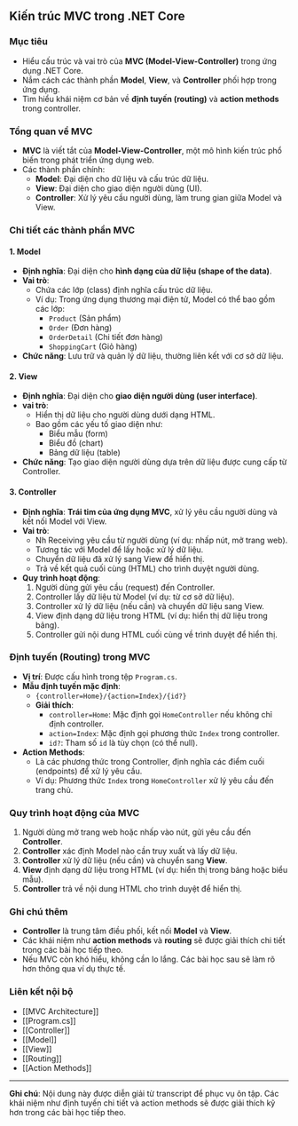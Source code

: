 ## Kiến trúc MVC trong .NET Core

### Mục tiêu
- Hiểu cấu trúc và vai trò của **MVC (Model-View-Controller)** trong ứng dụng .NET Core.
- Nắm cách các thành phần **Model**, **View**, và **Controller** phối hợp trong ứng dụng.
- Tìm hiểu khái niệm cơ bản về **định tuyến (routing)** và **action methods** trong controller.

### Tổng quan về MVC
- **MVC** là viết tắt của **Model-View-Controller**, một mô hình kiến trúc phổ biến trong phát triển ứng dụng web.
- Các thành phần chính:
  - **Model**: Đại diện cho dữ liệu và cấu trúc dữ liệu.
  - **View**: Đại diện cho giao diện người dùng (UI).
  - **Controller**: Xử lý yêu cầu người dùng, làm trung gian giữa Model và View.

### Chi tiết các thành phần MVC

#### 1. Model
- **Định nghĩa**: Đại diện cho **hình dạng của dữ liệu (shape of the data)**.
- **Vai trò**:
  - Chứa các lớp (class) định nghĩa cấu trúc dữ liệu.
  - Ví dụ: Trong ứng dụng thương mại điện tử, Model có thể bao gồm các lớp:
    - `Product` (Sản phẩm)
    - `Order` (Đơn hàng)
    - `OrderDetail` (Chi tiết đơn hàng)
    - `ShoppingCart` (Giỏ hàng)
- **Chức năng**: Lưu trữ và quản lý dữ liệu, thường liên kết với cơ sở dữ liệu.

#### 2. View
- **Định nghĩa**: Đại diện cho **giao diện người dùng (user interface)**.
- **vai trò**:
  - Hiển thị dữ liệu cho người dùng dưới dạng HTML.
  - Bao gồm các yếu tố giao diện như:
    - Biểu mẫu (form)
    - Biểu đồ (chart)
    - Bảng dữ liệu (table)
- **Chức năng**: Tạo giao diện người dùng dựa trên dữ liệu được cung cấp từ Controller.

#### 3. Controller
- **Định nghĩa**: **Trái tim của ứng dụng MVC**, xử lý yêu cầu người dùng và kết nối Model với View.
- **Vai trò**:
  - Nh Receiving yêu cầu từ người dùng (ví dụ: nhấp nút, mở trang web).
  - Tương tác với Model để lấy hoặc xử lý dữ liệu.
  - Chuyển dữ liệu đã xử lý sang View để hiển thị.
  - Trả về kết quả cuối cùng (HTML) cho trình duyệt người dùng.
- **Quy trình hoạt động**:
  1. Người dùng gửi yêu cầu (request) đến Controller.
  2. Controller lấy dữ liệu từ Model (ví dụ: từ cơ sở dữ liệu).
  3. Controller xử lý dữ liệu (nếu cần) và chuyển dữ liệu sang View.
  4. View định dạng dữ liệu trong HTML (ví dụ: hiển thị dữ liệu trong bảng).
  5. Controller gửi nội dung HTML cuối cùng về trình duyệt để hiển thị.

### Định tuyến (Routing) trong MVC
- **Vị trí**: Được cấu hình trong tệp `Program.cs`.
- **Mẫu định tuyến mặc định**:
  - `{controller=Home}/{action=Index}/{id?}`
  - **Giải thích**:
    - `controller=Home`: Mặc định gọi `HomeController` nếu không chỉ định controller.
    - `action=Index`: Mặc định gọi phương thức `Index` trong controller.
    - `id?`: Tham số `id` là tùy chọn (có thể null).
- **Action Methods**:
  - Là các phương thức trong Controller, định nghĩa các điểm cuối (endpoints) để xử lý yêu cầu.
  - Ví dụ: Phương thức `Index` trong `HomeController` xử lý yêu cầu đến trang chủ.

### Quy trình hoạt động của MVC
1. Người dùng mở trang web hoặc nhấp vào nút, gửi yêu cầu đến **Controller**.
2. **Controller** xác định Model nào cần truy xuất và lấy dữ liệu.
3. **Controller** xử lý dữ liệu (nếu cần) và chuyển sang **View**.
4. **View** định dạng dữ liệu trong HTML (ví dụ: hiển thị trong bảng hoặc biểu mẫu).
5. **Controller** trả về nội dung HTML cho trình duyệt để hiển thị.

### Ghi chú thêm
- **Controller** là trung tâm điều phối, kết nối **Model** và **View**.
- Các khái niệm như **action methods** và **routing** sẽ được giải thích chi tiết trong các bài học tiếp theo.
- Nếu MVC còn khó hiểu, không cần lo lắng. Các bài học sau sẽ làm rõ hơn thông qua ví dụ thực tế.

### Liên kết nội bộ
- [[MVC Architecture]]
- [[Program.cs]]
- [[Controller]]
- [[Model]]
- [[View]]
- [[Routing]]
- [[Action Methods]]

---

**Ghi chú**: Nội dung này được diễn giải từ transcript để phục vụ ôn tập. Các khái niệm như định tuyến chi tiết và action methods sẽ được giải thích kỹ hơn trong các bài học tiếp theo.